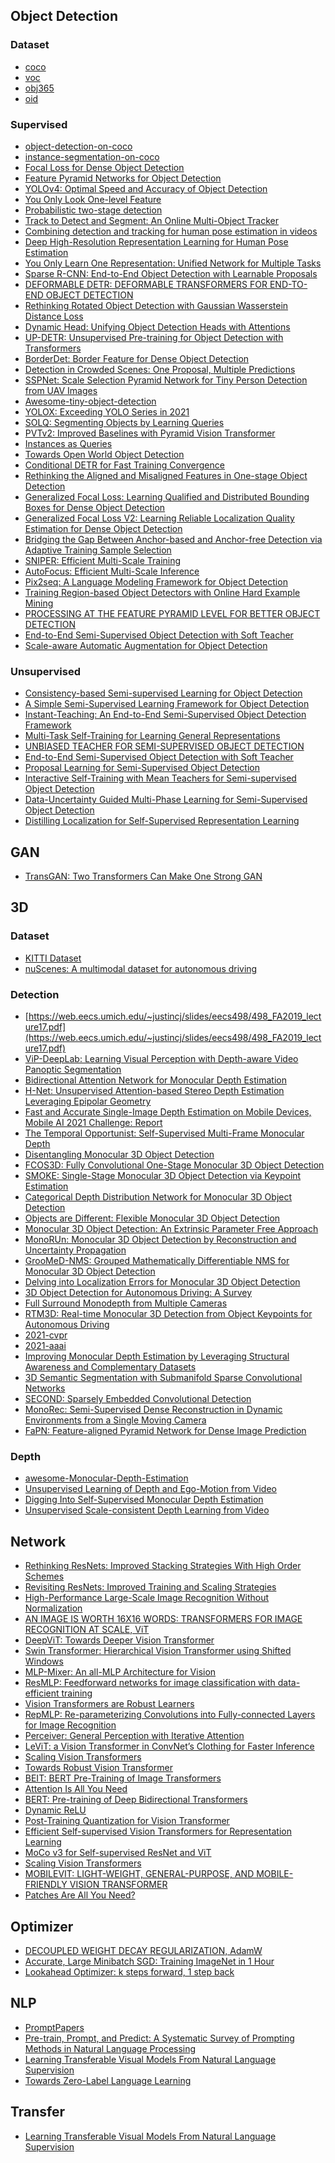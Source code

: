 

## Object Detection
### Dataset
- [coco]()
- [voc]()
- [obj365]()
- [oid]()

### Supervised
- [object-detection-on-coco](https://paperswithcode.com/sota/object-detection-on-coco)
- [instance-segmentation-on-coco](https://paperswithcode.com/sota/instance-segmentation-on-coco)
- [Focal Loss for Dense Object Detection](./1708.02002.pdf)
- [Feature Pyramid Networks for Object Detection](./1612.03144.pdf)
- [YOLOv4: Optimal Speed and Accuracy of Object Detection](./2004.10934.pdf)
- [You Only Look One-level Feature](./2103.09460.pdf)
- [Probabilistic two-stage detection](./2103.07461.pdf)
- [Track to Detect and Segment: An Online Multi-Object Tracker](./2103.08808.pdf)
- [Combining detection and tracking for human pose estimation in videos](./2003.13743.pdf)
- [Deep High-Resolution Representation Learning for Human Pose Estimation](./1902.09212.pdf)
- [You Only Learn One Representation: Unified Network for Multiple Tasks](./2105.04206.pdf)
- [Sparse R-CNN: End-to-End Object Detection with Learnable Proposals](./2011.12450.pdf)
- [DEFORMABLE DETR: DEFORMABLE TRANSFORMERS FOR END-TO-END OBJECT DETECTION](./2010.04159.pdf)
- [Rethinking Rotated Object Detection with Gaussian Wasserstein Distance Loss](./2101.11952.pdf)
- [Dynamic Head: Unifying Object Detection Heads with Attentions](https://arxiv.org/pdf/2106.08322.pdf)
- [UP-DETR: Unsupervised Pre-training for Object Detection with Transformers](https://arxiv.org/pdf/2011.09094.pdf)
- [BorderDet: Border Feature for Dense Object Detection](https://arxiv.org/pdf/2007.11056.pdf)
- [Detection in Crowded Scenes: One Proposal, Multiple Predictions](https://arxiv.org/pdf/2003.09163.pdf)
- [SSPNet: Scale Selection Pyramid Network for Tiny Person Detection from UAV Images](https://arxiv.org/pdf/2107.01548.pdf)
- [Awesome-tiny-object-detection](https://github.com/kuanhungchen/awesome-tiny-object-detection)
- [YOLOX: Exceeding YOLO Series in 2021](https://arxiv.org/pdf/2107.08430.pdf)
- [SOLQ: Segmenting Objects by Learning Queries](https://arxiv.org/pdf/2106.02351.pdf)
- [PVTv2: Improved Baselines with Pyramid Vision Transformer](https://arxiv.org/pdf/2106.13797.pdf)
- [Instances as Queries](https://arxiv.org/pdf/2105.01928v3.pdf)
- [Towards Open World Object Detection](https://arxiv.org/pdf/2103.02603.pdf)
- [Conditional DETR for Fast Training Convergence](https://github.com/Atten4Vis/ConditionalDETR)
- [Rethinking the Aligned and Misaligned Features in One-stage Object Detection](https://arxiv.org/pdf/2108.12176v1.pdf)
- [Generalized Focal Loss: Learning Qualified and Distributed Bounding Boxes for Dense Object Detection](https://arxiv.org/pdf/2006.04388.pdf)
- [Generalized Focal Loss V2: Learning Reliable Localization Quality Estimation for Dense Object Detection](https://arxiv.org/pdf/2011.12885.pdf)
- [Bridging the Gap Between Anchor-based and Anchor-free Detection via Adaptive Training Sample Selection](https://arxiv.org/pdf/1912.02424.pdf)
- [SNIPER: Efficient Multi-Scale Training](https://arxiv.org/pdf/1805.09300v3.pdf)
- [AutoFocus: Efficient Multi-Scale Inference]()
- [Pix2seq: A Language Modeling Framework for Object Detection]()
- [Training Region-based Object Detectors with Online Hard Example Mining](https://arxiv.org/pdf/1604.03540.pdf)
- [PROCESSING AT THE FEATURE PYRAMID LEVEL FOR BETTER OBJECT DETECTION](https://arxiv.org/pdf/2110.04004v1.pdf)
- [End-to-End Semi-Supervised Object Detection with Soft Teacher](https://arxiv.org/pdf/2106.09018v3.pdf)
- [Scale-aware Automatic Augmentation for Object Detection](https://arxiv.org/pdf/2103.17220.pdf)


### Unsupervised
- [Consistency-based Semi-supervised Learning for Object Detection](https://papers.nips.cc/paper/2019/file/d0f4dae80c3d0277922f8371d5827292-Paper.pdf)
- [A Simple Semi-Supervised Learning Framework for Object Detection](https://arxiv.org/pdf/2005.04757.pdf)
- [Instant-Teaching: An End-to-End Semi-Supervised Object Detection Framework
](https://arxiv.org/pdf/2103.11402.pdf)
- [Multi-Task Self-Training for Learning General Representations](https://arxiv.org/pdf/2108.11353.pdf)
- [UNBIASED TEACHER FOR SEMI-SUPERVISED OBJECT DETECTION](https://arxiv.org/pdf/2102.09480.pdf)
- [End-to-End Semi-Supervised Object Detection with Soft Teacher](https://github.com/microsoft/SoftTeacher)
- [Proposal Learning for Semi-Supervised Object Detection](https://openaccess.thecvf.com/content/WACV2021/papers/Tang_Proposal_Learning_for_Semi-Supervised_Object_Detection_WACV_2021_paper.pdf)
- [Interactive Self-Training with Mean Teachers for Semi-supervised Object Detection](https://openaccess.thecvf.com/content/CVPR2021/papers/Yang_Interactive_Self-Training_With_Mean_Teachers_for_Semi-Supervised_Object_Detection_CVPR_2021_paper.pdf)
- [Data-Uncertainty Guided Multi-Phase Learning for Semi-Supervised Object Detection]()
- [Distilling Localization for Self-Supervised Representation Learning](./2004.06638.pdf)



## GAN
- [TransGAN: Two Transformers Can Make One Strong GAN](./2102.07074.pdf)



## 3D
### Dataset
- [KITTI Dataset](http://www.cvlibs.net/publications/Geiger2013IJRR.pdf)
- [nuScenes: A multimodal dataset for autonomous driving](https://arxiv.org/pdf/1903.11027.pdf)

### Detection
- [https://web.eecs.umich.edu/~justincj/slides/eecs498/498_FA2019_lecture17.pdf](https://web.eecs.umich.edu/~justincj/slides/eecs498/498_FA2019_lecture17.pdf)
- [ViP-DeepLab: Learning Visual Perception with Depth-aware Video Panoptic Segmentation](https://arxiv.org/pdf/2012.05258.pdf)
- [Bidirectional Attention Network for Monocular Depth Estimation](https://arxiv.org/pdf/2009.00743.pdf)
- [H-Net: Unsupervised Attention-based Stereo Depth Estimation Leveraging Epipolar Geometry](./2104.11288.pdf)
- [Fast and Accurate Single-Image Depth Estimation on Mobile Devices, Mobile AI 2021 Challenge: Report](./2105.08630.pdf)
- [The Temporal Opportunist: Self-Supervised Multi-Frame Monocular Depth](https://arxiv.org/pdf/2104.14540.pdf)
- [Disentangling Monocular 3D Object Detection](https://arxiv.org/pdf/1905.12365.pdf)
- [FCOS3D: Fully Convolutional One-Stage Monocular 3D Object Detection](https://arxiv.org/pdf/2104.10956.pdf)
- [SMOKE: Single-Stage Monocular 3D Object Detection via Keypoint Estimation](https://arxiv.org/pdf/2002.10111.pdf)
- [Categorical Depth Distribution Network for Monocular 3D Object Detection](https://arxiv.org/pdf/2103.01100.pdf)
- [Objects are Different: Flexible Monocular 3D Object Detection](https://arxiv.org/pdf/2104.02323.pdf)
- [Monocular 3D Object Detection: An Extrinsic Parameter Free Approach](https://openaccess.thecvf.com/content/CVPR2021/papers/Zhou_Monocular_3D_Object_Detection_An_Extrinsic_Parameter_Free_Approach_CVPR_2021_paper.pdf)
- [MonoRUn: Monocular 3D Object Detection by Reconstruction and Uncertainty Propagation](https://openaccess.thecvf.com/content/CVPR2021/papers/Chen_MonoRUn_Monocular_3D_Object_Detection_by_Reconstruction_and_Uncertainty_Propagation_CVPR_2021_paper.pdf)
- [GrooMeD-NMS: Grouped Mathematically Differentiable NMS for Monocular 3D Object Detection](https://openaccess.thecvf.com/content/CVPR2021/papers/Kumar_GrooMeD-NMS_Grouped_Mathematically_Differentiable_NMS_for_Monocular_3D_Object_Detection_CVPR_2021_paper.pdf)
- [Delving into Localization Errors for Monocular 3D Object Detection](https://openaccess.thecvf.com/content/CVPR2021/papers/Ma_Delving_Into_Localization_Errors_for_Monocular_3D_Object_Detection_CVPR_2021_paper.pdf)
- [3D Object Detection for Autonomous Driving: A Survey](https://arxiv.org/pdf/2106.10823.pdf)
- [Full Surround Monodepth from Multiple Cameras](https://arxiv.org/pdf/2104.00152.pdf)
- [RTM3D: Real-time Monocular 3D Detection from Object Keypoints for Autonomous Driving](https://arxiv.org/pdf/2001.03343.pdf)
- [2021-cvpr](https://zhuanlan.zhihu.com/p/389319123)
- [2021-aaai](https://zhuanlan.zhihu.com/p/345240056)
- [Improving Monocular Depth Estimation by Leveraging Structural Awareness and Complementary Datasets](https://arxiv.org/pdf/2007.11256.pdf)
- [3D Semantic Segmentation with Submanifold Sparse Convolutional Networks](https://arxiv.org/pdf/1711.10275.pdf)
- [SECOND: Sparsely Embedded Convolutional Detection](https://pdfs.semanticscholar.org/5125/a16039cabc6320c908a4764f32596e018ad3.pdf)
- [MonoRec: Semi-Supervised Dense Reconstruction in Dynamic Environments from a Single Moving Camera](https://arxiv.org/pdf/2011.11814.pdf)
- [FaPN: Feature-aligned Pyramid Network for Dense Image Prediction](https://arxiv.org/pdf/2108.07058.pdf)


### Depth
- [awesome-Monocular-Depth-Estimation](https://github.com/paprrik/awesome-Monocular-Depth-Estimation)
- [Unsupervised Learning of Depth and Ego-Motion from Video]()
- [Digging Into Self-Supervised Monocular Depth Estimation]()
- [Unsupervised Scale-consistent Depth Learning from Video]()


## Network
- [Rethinking ResNets: Improved Stacking Strategies With High Order Schemes](./2103.15244.pdf)
- [Revisiting ResNets: Improved Training and Scaling Strategies](./2103.07579.pdf)
- [High-Performance Large-Scale Image Recognition Without Normalization](./2102.06171.pdf)
- [AN IMAGE IS WORTH 16X16 WORDS: TRANSFORMERS FOR IMAGE RECOGNITION AT SCALE, ViT](./2010.11929.pdf)
- [DeepViT: Towards Deeper Vision Transformer](./2103.11886.pdf)
- [Swin Transformer: Hierarchical Vision Transformer using Shifted Windows](./2103.14030.pdf)
- [MLP-Mixer: An all-MLP Architecture for Vision](./2105.01601.pdf)
- [ResMLP: Feedforward networks for image classification with data-efficient training](./2105.03404.pdf)
- [Vision Transformers are Robust Learners](./2105.07581.pdf)
- [RepMLP: Re-parameterizing Convolutions into Fully-connected Layers for Image Recognition](./2105.01883.pdf)
- [Perceiver: General Perception with Iterative Attention](./2103.03206.pdf)
- [LeViT: a Vision Transformer in ConvNet’s Clothing for Faster Inference](./2104.01136.pdf)
- [Scaling Vision Transformers](./2106.04560.pdf)
- [Towards Robust Vision Transformer](./2105.07926.pdf)
- [BEIT: BERT Pre-Training of Image Transformers](https://arxiv.org/pdf/2106.08254.pdf)
- [Attention Is All You Need](https://arxiv.org/pdf/1706.03762.pdf)
- [BERT: Pre-training of Deep Bidirectional Transformers](https://arxiv.org/pdf/1810.04805.pdf)
- [Dynamic ReLU](https://arxiv.org/pdf/2003.10027.pdf)
- [Post-Training Quantization for Vision Transformer](https://arxiv.org/pdf/2106.14156.pdf)
- [Efficient Self-supervised Vision Transformers for Representation Learning
](https://arxiv.org/pdf/2106.09785.pdf)
- [MoCo v3 for Self-supervised ResNet and ViT](https://github.com/facebookresearch/moco-v3)
- [Scaling Vision Transformers](https://arxiv.org/pdf/2106.04560.pdf)
- [MOBILEVIT: LIGHT-WEIGHT, GENERAL-PURPOSE, AND MOBILE-FRIENDLY VISION TRANSFORMER](https://arxiv.org/pdf/2110.02178.pdf)
- [Patches Are All You Need?](https://openreview.net/pdf?id=TVHS5Y4dNvM)


## Optimizer
- [DECOUPLED WEIGHT DECAY REGULARIZATION, AdamW](./1711.05101.pdf)
- [Accurate, Large Minibatch SGD: Training ImageNet in 1 Hour](https://arxiv.org/pdf/1706.02677.pdf)
- [Lookahead Optimizer: k steps forward, 1 step back](https://arxiv.org/pdf/1907.08610.pdf)



## NLP
- [PromptPapers](https://github.com/thunlp/PromptPapers)
- [Pre-train, Prompt, and Predict: A Systematic Survey of Prompting Methods in Natural Language Processing](https://arxiv.org/pdf/2107.13586.pdf)
- [Learning Transferable Visual Models From Natural Language Supervision](https://arxiv.org/pdf/2103.00020.pdf)
- [Towards Zero-Label Language Learning](https://arxiv.org/pdf/2109.09193.pdf)




## Transfer
- [Learning Transferable Visual Models From Natural Language Supervision](./2103.00020.pdf)